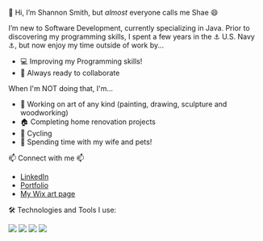 👋 Hi, I’m Shannon Smith, but _almost_ everyone calls me Shae 😄 

I’m new to Software Development, currently specializing in Java. Prior to discovering my programming skills, I spent a few years in the ⚓ U.S. Navy ⚓, but now enjoy my time outside of work by...

- 💻 Improving my Programming skills! 
- 🚀 Always ready to collaborate

When I'm NOT doing that, I'm...

- 🎨 Working on art of any kind (painting, drawing, sculpture and woodworking)
- 🏠 Completing home renovation projects
- 🚴 Cycling
- 🐾 Spending time with my wife and pets!

📫 Connect with me 📫
- [LinkedIn](https://www.linkedin.com/in/shae-smith1223/)
- [Portfolio](https://thereisnospoon1223.github.io/Shannon%20Smith/index.html#top)
- [My Wix art page](https://shae1223.wixsite.com/shannonsmith)


🛠️ Technologies and Tools I use:

  <img src="https://img.icons8.com/color/48/000000/java-coffee-cup-logo--v1.png"/>
  
  <img src="https://img.icons8.com/color/48/000000/html-5--v1.png"/>
  
  <img src="https://img.icons8.com/color/48/000000/css3.png"/>
  
  <img src="https://img.icons8.com/color/48/000000/mysql-logo.png"/>
  


<!---
thereisnospoon1223/thereisnospoon1223 is a ✨ special ✨ repository because its `README.md` (this file) appears on your GitHub profile.
You can click the Preview link to take a look at your changes.
--->
